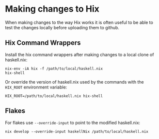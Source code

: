 # Making changes to Hix

When making changes to the way Hix works it is often useful to be able to
test the changes locally before uploading them to github.

## Hix Command Wrappers

Install the hix command wrappers after making changes to a local clone of haskell.nix:

```shell
nix-env -iA hix -f /path/to/local/haskell.nix
hix-shell
```

Or override the version of haskell.nix used by the commands with the `HIX_ROOT` environment variable:

```shell
HIX_ROOT=/path/to/local/haskell.nix hix-shell
```

## Flakes

For flakes use `--override-input` to point to the modified haskell.nix:

```shell
nix develop --override-input haskellNix /path/to/local/haskell.nix
```